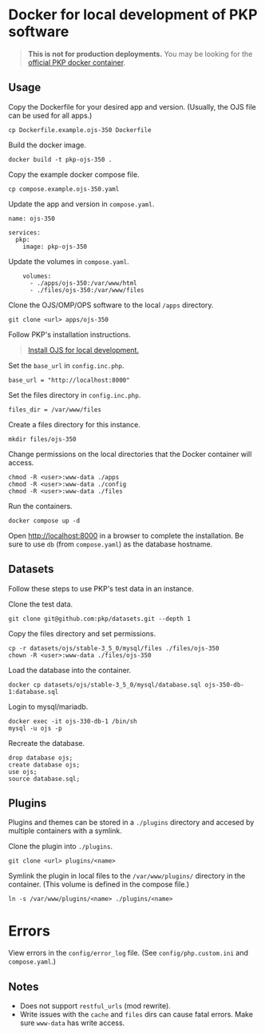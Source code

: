 # Docker for local development of PKP software

> **This is **not for production** deployments.** You may be looking for the [official PKP docker container](https://github.com/pkp/containers).

## Usage

Copy the Dockerfile for your desired app and version. (Usually, the OJS file can be used for all apps.)

```
cp Dockerfile.example.ojs-350 Dockerfile
```

Build the docker image.

```
docker build -t pkp-ojs-350 .
```

Copy the example docker compose file.

```
cp compose.example.ojs-350.yaml
```

Update the app and version in `compose.yaml`.

```
name: ojs-350

services:
  pkp:
    image: pkp-ojs-350
```

Update the volumes in `compose.yaml`.

```
    volumes:
      - ./apps/ojs-350:/var/www/html
      - ./files/ojs-350:/var/www/files
```


Clone the OJS/OMP/OPS software to the local `/apps` directory.

```
git clone <url> apps/ojs-350
```

Follow PKP's installation instructions.

> [Install OJS for local development.](https://docs.pkp.sfu.ca/dev/documentation/en/getting-started)

Set the `base_url` in `config.inc.php`.

```
base_url = "http://localhost:8000"
```

Set the files directory in `config.inc.php`.

```
files_dir = /var/www/files
```

Create a files directory for this instance.

```
mkdir files/ojs-350
```

Change permissions on the local directories that the Docker container will access.

```
chmod -R <user>:www-data ./apps
chmod -R <user>:www-data ./config
chmod -R <user>:www-data ./files
```

Run the containers.

```
docker compose up -d
```

Open [http://localhost:8000](http://localhost:8000) in a browser to complete the installation. Be sure to use `db` (from `compose.yaml`) as the database hostname.

## Datasets

Follow these steps to use PKP's test data in an instance.

Clone the test data.

```
git clone git@github.com:pkp/datasets.git --depth 1
```

Copy the files directory and set permissions.

```
cp -r datasets/ojs/stable-3_5_0/mysql/files ./files/ojs-350
chown -R <user>:www-data ./files/ojs-350
```

Load the database into the container.

```
docker cp datasets/ojs/stable-3_5_0/mysql/database.sql ojs-350-db-1:database.sql
```

Login to mysql/mariadb.

```
docker exec -it ojs-330-db-1 /bin/sh
mysql -u ojs -p
```

Recreate the database.

```
drop database ojs;
create database ojs;
use ojs;
source database.sql;
```

## Plugins

Plugins and themes can be stored in a `./plugins` directory and accesed by multiple containers with a symlink.

Clone the plugin into `./plugins`.

```
git clone <url> plugins/<name>
```

Symlink the plugin in local files to the `/var/www/plugins/` directory in the container. (This volume is defined in the compose file.)

```
ln -s /var/www/plugins/<name> ./plugins/<name>
```

# Errors

View errors in the `config/error_log` file. (See `config/php.custom.ini` and `compose.yaml`.)

## Notes

* Does not support `restful_urls` (mod rewrite).
* Write issues with the `cache` and `files` dirs can cause fatal errors. Make sure `www-data` has write access.
